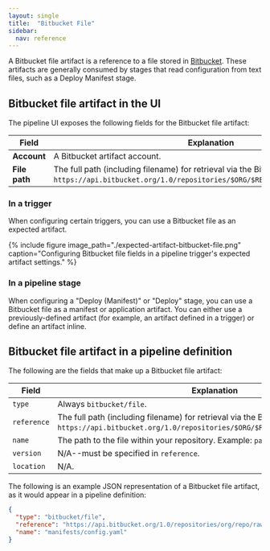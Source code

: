 ```yaml
---
layout: single
title:  "Bitbucket File"
sidebar:
  nav: reference
---
```




A Bitbucket file artifact is a reference to a file stored in
[Bitbucket](https://bitbucket.org). These artifacts are generally consumed by
stages that read configuration from text files, such as a Deploy Manifest
stage.

## Bitbucket file artifact in the UI

The pipeline UI exposes the following fields for the Bitbucket file artifact:

<table>
  <thead>
    <tr>
      <th width="10%">Field</th>
      <th width="90%">Explanation</th>
    </tr>
  </thead>
  <tbody>
    <tr>
      <td><strong>Account</strong></td>
      <td>A Bitbucket artifact account.</td>
    </tr>
    <tr>
      <td><strong>File path</strong></td>
      <td>The full path (including filename) for retrieval via the Bitbucket API. Example: <code>https://api.bitbucket.org/1.0/repositories/$ORG/$REPO/raw/$VERSION/$FILEPATH</code>.</td>
    </tr>
  </tbody>
</table>

### In a trigger

When configuring certain triggers, you can use a Bitbucket file as an expected
artifact.

{%
  include
  figure
  image_path="./expected-artifact-bitbucket-file.png"
  caption="Configuring Bitbucket file fields in a pipeline trigger's expected
           artifact settings."
%}

### In a pipeline stage

When configuring a "Deploy (Manifest)" or "Deploy" stage, you can use a
Bitbucket file as a manifest or application artifact. You can either use a
previously-defined artifact (for example, an artifact defined in a trigger) or
define an artifact inline.

## Bitbucket file artifact in a pipeline definition

The following are the fields that make up a Bitbucket file artifact:

| Field | Explanation |
|-|-----------|
| `type` | Always `bitbucket/file`. |
| `reference` | The full path (including filename) for retrieval via the Bitbucket API. Example: `https://api.bitbucket.org/1.0/repositories/$ORG/$REPO/raw/$VERSION/$FILEPATH`. |
| `name` | The path to the file within your repository. Example: `path/to/file.yml`. |
| `version` | N/A--must be specified in `reference`. |
| `location` | N/A. |

The following is an example JSON representation of a Bitbucket file artifact,
as it would appear in a pipeline definition:

```json
{
  "type": "bitbucket/file",
  "reference": "https://api.bitbucket.org/1.0/repositories/org/repo/raw/master/manifests/config.yaml",
  "name": "manifests/config.yaml"
}
```
